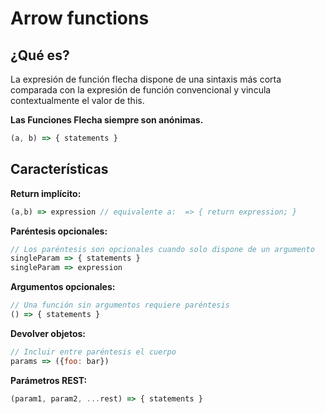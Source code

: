 # Arrow functions

## ¿Qué es?

La expresión de función flecha dispone de una sintaxis más corta comparada con la expresión de función convencional y vincula contextualmente el valor de this.

**Las Funciones Flecha siempre son anónimas.**

```javascript
(a, b) => { statements }
```

## Características

**Return implícito:**

```javascript
(a,b) => expression // equivalente a:  => { return expression; }
```

**Paréntesis opcionales:**

```javascript
// Los paréntesis son opcionales cuando solo dispone de un argumento
singleParam => { statements }
singleParam => expression
```

**Argumentos opcionales:**

```javascript
// Una función sin argumentos requiere paréntesis
() => { statements }
```

**Devolver objetos:**

```javascript
// Incluir entre paréntesis el cuerpo
params => ({foo: bar})
```

**Parámetros REST:**

```javascript
(param1, param2, ...rest) => { statements }
```
